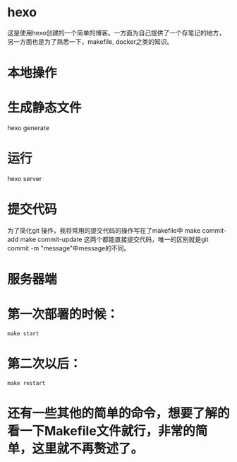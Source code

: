 # hexo
这是使用hexo创建的一个简单的博客。一方面为自己提供了一个存笔记的地方，另一方面也是为了熟悉一下，makefile, docker之类的知识。

# 本地操作
  # 生成静态文件
  hexo generate

  # 运行
  hexo server
  
  # 提交代码
   为了简化git 操作，我将常用的提交代码的操作写在了makefile中
   make commit-add
   make commit-update
   这两个都能直接提交代码，唯一的区别就是git commit -m "message"中message的不同。

# 服务器端
  # 第一次部署的时候：
    make start
  
  # 第二次以后：
    make restart
    
  # 还有一些其他的简单的命令，想要了解的看一下Makefile文件就行，非常的简单，这里就不再赘述了。



